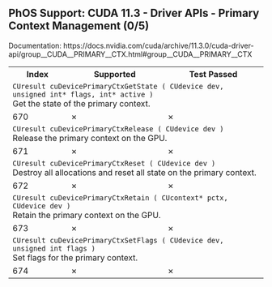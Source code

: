 <h2>PhOS Support: CUDA 11.3 - Driver APIs - Primary Context Management (0/5)</h2>

<p>
Documentation: https://docs.nvidia.com/cuda/archive/11.3.0/cuda-driver-api/group__CUDA__PRIMARY__CTX.html#group__CUDA__PRIMARY__CTX

<table>
<tr>
<th>Index</th>
<th>Supported</th>
<th>Test Passed</th>
</tr>

<tr>
<td colspan=3>
<code>CUresult cuDevicePrimaryCtxGetState ( CUdevice dev, unsigned int* flags, int* active )</code><br>
Get the state of the primary context.
</td>
</tr>
<tr>
<td>670</td>
<td>✗</td>
<td>✗</td>
</tr>

<tr>
<td colspan=3>
<code>CUresult cuDevicePrimaryCtxRelease ( CUdevice dev )</code><br>
Release the primary context on the GPU.
</td>
</tr>
<tr>
<td>671</td>
<td>✗</td>
<td>✗</td>
</tr>

<tr>
<td colspan=3>
<code>CUresult cuDevicePrimaryCtxReset ( CUdevice dev )</code><br>
Destroy all allocations and reset all state on the primary context.
</td>
</tr>
<tr>
<td>672</td>
<td>✗</td>
<td>✗</td>
</tr>

<tr>
<td colspan=3>
<code>CUresult cuDevicePrimaryCtxRetain ( CUcontext* pctx, CUdevice dev )</code><br>
Retain the primary context on the GPU.
</td>
</tr>
<tr>
<td>673</td>
<td>✗</td>
<td>✗</td>
</tr>

<tr>
<td colspan=3>
<code>CUresult cuDevicePrimaryCtxSetFlags ( CUdevice dev, unsigned int flags )</code><br>
Set flags for the primary context.
</td>
</tr>
<tr>
<td>674</td>
<td>✗</td>
<td>✗</td>
</tr>
</table>
